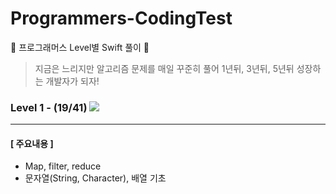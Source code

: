 # Programmers-CodingTest
🐢 프로그래머스 Level별 Swift 풀이 🚀

>지금은 느리지만 알고리즘 문제를 매일 꾸준히 풀어 1년뒤, 3년뒤, 5년뒤 성장하는 개발자가 되자!



### Level 1 - (19/41) ![](https://us-central1-progress-markdown.cloudfunctions.net/progress/46)

---

#### [ 주요내용 ]

- Map, filter, reduce 
- 문자열(String, Character), 배열 기초 


